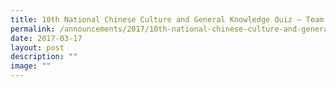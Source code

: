 ```yaml
---
title: 10th National Chinese Culture and General Knowledge Quiz – Team 2nd and 3rd
permalink: /announcements/2017/10th-national-chinese-culture-and-general-knowledge-quiz/
date: 2017-03-17
layout: post
description: ""
image: ""
---
```

